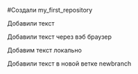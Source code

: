 #Создали my_first_repository

Добавили текст

Добавили текст через вэб браузер

Добавим текст локально

Добавили текст в новой ветке newbranch